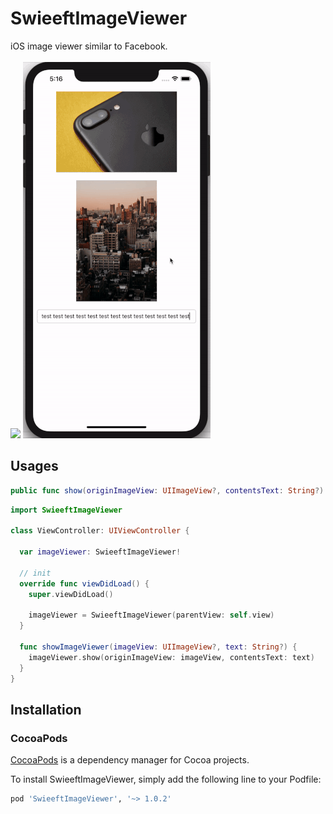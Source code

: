 # SwieeftImageViewer

iOS image viewer similar to Facebook.
<br><br>
<img src="Resource/SwieeftImageViewerExampleImage1.gif" width="300"/> <img src="Resource/SwieeftImageViewerExampleImage2.gif" width="300"/>

## Usages
```swift
public func show(originImageView: UIImageView?, contentsText: String?)
```
```swift
import SwieeftImageViewer

class ViewController: UIViewController {

  var imageViewer: SwieeftImageViewer!

  // init
  override func viewDidLoad() {
    super.viewDidLoad()
  
    imageViewer = SwieeftImageViewer(parentView: self.view)
  }
  
  func showImageViewer(imageView: UIImageView?, text: String?) {
    imageViewer.show(originImageView: imageView, contentsText: text)
  }
}
```

## Installation

### CocoaPods

[CocoaPods](https://cocoapods.org/) is a dependency manager for Cocoa projects.

To install SwieeftImageViewer, simply add the following line to your Podfile:

```ruby
pod 'SwieeftImageViewer', '~> 1.0.2'
```

